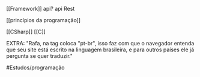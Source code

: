 [[Framework]]
api? 
api Rest

[[princípios da programação]]

[[CSharp]]
[[C]]

EXTRA: "Rafa, na tag <HTML lang= "en"> coloca "pt-br", isso faz com que o navegador entenda que seu site está escrito na linguagem brasileira, e para outros países ele já pergunta se quer traduzir."

#Estudos/programação 